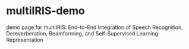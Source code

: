 # multiIRIS-demo
demo page for multiIRIS: End-to-End Integration of Speech Recognition, Dereverberation, Beamforming, and Self-Supervised Learning Representation
